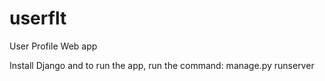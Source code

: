 # userflt

User Profile Web app

Install Django and to run the app, 
run the command: manage.py runserver
